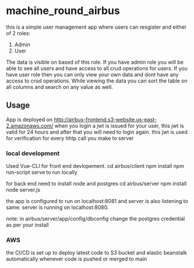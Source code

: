 # machine_round_airbus

this is a simple user management app where users can resgister and either of 2 roles:
1. Admin 
2. User

The data is visible on based of this role. If you have admin role you will be able to see all users and have access to all crud operations for users.
If you have user role then you can only view your own data and dont have any access to crud operations.
While viewing the data you can sort the table on all columns and search on any value as well.


## Usage
App is deployed on http://airbus-frontend.s3-website.us-east-2.amazonaws.com/
when you login a jwt is issued for your user, this jwt is valid for 24 hours and after that you will need to login again.
this jwt is used for verification for every hhtp call you make to server



### local development
Used Vue-CLI for front end devlopement.
cd airbus/client
npm install
npm run-script serve
to run locally

for back end need to install node and postgres
cd airbus/server
npm install
node server.js

the app is configured to run on localhost:8081 and server is also listening to same. server is running on localhost:8080.

note: in airbus/server/app/config/dbconfig change the postgres credential as per your install

### AWS
the CI/CD is set up to deploy latest code to S3 bucket and elastic beanstalk automatically whenever code is pushed or merged to main




